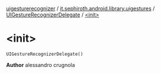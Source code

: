 [uigesturerecognizer](../../index.md) / [it.sephiroth.android.library.uigestures](../index.md) / [UIGestureRecognizerDelegate](index.md) / [&lt;init&gt;](./-init-.md)

# &lt;init&gt;

`UIGestureRecognizerDelegate()`

**Author**
alessandro crugnola

